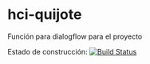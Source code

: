 # hci-quijote

Función para dialogflow para el proyecto

Estado de construcción: [![Build Status](https://travis-ci.com/next-francisconavarro/hci-quijote.svg?token=ib9y79vS62CpnkbzRHxm&branch=master)](https://travis-ci.com/next-francisconavarro/hci-quijote)